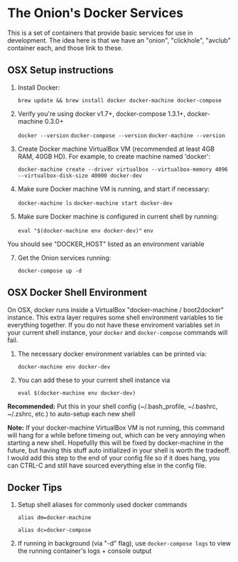 # The Onion's Docker Services

This is a set of containers that provide basic services for use in development. The idea here is that we have an "onion", "clickhole", "avclub" container each, and those link to these.

## OSX Setup instructions

1. Install Docker:

    `brew update && brew install docker docker-machine docker-compose`

2. Verify you're using docker v1.7+, docker-compose 1.3.1+, docker-machine 0.3.0+

    `docker --version`
    `docker-compose --version`
    `docker-machine --version`

3. Create Docker machine VirtualBox VM (recommended at least 4GB RAM, 40GB HD). For example, to create machine named 'docker':

    `docker-machine create --driver virtualbox --virtualbox-memory 4096 --virtualbox-disk-size 40000 docker-dev`

4. Make sure Docker machine VM is running, and start if necessary:

    `docker-machine ls`
    `docker-machine start docker-dev`

5. Make sure Docker machine is configured in current shell by running:

    `eval "$(docker-machine env docker-dev)"`
    `env`

You should see "DOCKER_HOST" listed as an environment variable

7. Get the Onion services running:

    `docker-compose up -d`

## OSX Docker Shell Environment

On OSX, docker runs inside a VirtualBox "docker-machine / boot2docker" instance. This extra layer requires some shell environment variables to tie everything together. If you do not have these enviroment variables set in your current shell instance, your `docker` and `docker-compose` commands will fail.

1. The necessary docker environment variables can be printed via:

    `docker-machine env docker-dev`

2. You can add these to your current shell instance via

    `eval $(docker-machine env docker-dev)`

**Recommended:** Put this in your shell config (~/.bash_profile, ~/.bashrc, ~/.zshrc, etc.) to auto-setup each new shell

**Note:** If your docker-machine VirtualBox VM is not running, this command will hang for a while before timeing out, which can be very annoying when starting a new shell. Hopefullly this will be fixed by docker-machine in the future, but having this stuff auto initialized in your shell is worth the tradeoff. I would add this step to the end of your config file so if it does hang, you can CTRL-C and still have sourced everything else in the config file.

## Docker Tips

1. Setup shell aliases for commonly used docker commands

    `alias dm=docker-machine`

    `alias dc=docker-compose`

2. If running in background (via "-d" flag), use `docker-compose logs` to view the running container's logs + console output
